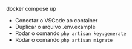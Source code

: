 docker compose up

- Conectar o VSCode ao container
- Duplicar o arquivo .env.example
- Rodar o comando `php artisan key:generate`
- Rodar o comando `php artisan migrate`
